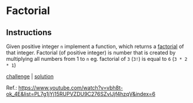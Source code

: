 # Factorial

## Instructions

Given positive integer `n` implement a function, which returns a [factorial](https://en.wikipedia.org/wiki/Factorial) of
that integer. Factorial (of positive integer) is number that is created by multiplying all numbers from 1 to `n` eg.
factorial of `3` (`3!`) is equal to `6` (`3 * 2 * 1`)

[challenge](solution_test.go) | [solution](solution.go)

Ref.: https://www.youtube.com/watch?v=vbh8t-ok_4E&list=PL7g1jYj15RUPVZDU9C276SZvlJjf4hzqV&index=6